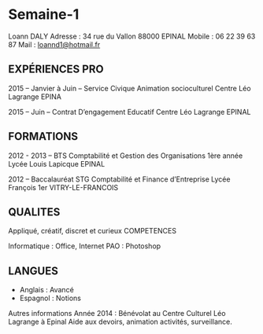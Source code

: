 # Semaine-1

Loann DALY
Adresse : 34 rue du Vallon 88000 EPINAL
Mobile : 06 22 39 63 87
Mail : loannd1@hotmail.fr


## EXPÉRIENCES PRO

2015 – Janvier à Juin – Service Civique Animation socioculturel
Centre Léo Lagrange EPINA

2015 – Juin – Contrat D’engagement Educatif
Centre Léo Lagrange EPINAL

## FORMATIONS

2012 - 2013 – BTS Comptabilité et Gestion des Organisations
1ère année
Lycée Louis Lapicque EPINAL

2012 – Baccalauréat STG Comptabilité et Finance d’Entreprise
Lycée François 1er VITRY-LE-FRANCOIS


## QUALITES
Appliqué, créatif, discret et curieux
COMPETENCES

Informatique : Office, Internet
PAO : Photoshop

## LANGUES

* Anglais : Avancé
* Espagnol : Notions
 
Autres informations
Année 2014 : Bénévolat au Centre Culturel Léo Lagrange à Epinal
Aide aux devoirs, animation activités, surveillance.
